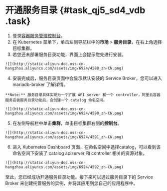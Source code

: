 # 开通服务目录 {#task_qj5_sd4_vdb .task}

1.   登录[容器服务管理控制台](https://cs.console.aliyun.com)。 
2.   在 Kubernetes 菜单下，单击左侧导航栏中的**市场** \> **服务目录**，在右上角选择目标集群。 
3.   若您还未部署服务目录功能，界面上会提示您先进行安装。 

    ![](http://static-aliyun-doc.oss-cn-hangzhou.aliyuncs.com/assets/img/6924/4588_zh-CN.png)

4.   安装完成后，服务目录页面中会显示默认安装的 Service Broker，您可以进入 mariadb-broker 了解详情。 

    **Note:** 服务目录具体实现为一个扩展 API server 和一个 controller，阿里云容器服务安装服务目录功能后，会创建一个 catalog 命名空间。

    ![](http://static-aliyun-doc.oss-cn-hangzhou.aliyuncs.com/assets/img/6924/4590_zh-CN.png)

5.   在左侧导航栏中单击**集群**，单击目标集群右侧的**控制台**。 

    ![](http://static-aliyun-doc.oss-cn-hangzhou.aliyuncs.com/assets/img/6924/4591_zh-CN.png)

6.   进入 Kubernetes Dashboard 页面，在命名空间中选择catalog，可以看到该命名空间下安装了 catalog apiserver 和 controller 相关的资源对象。 

    ![](http://static-aliyun-doc.oss-cn-hangzhou.aliyuncs.com/assets/img/6924/4592_zh-CN.png)


至此，您已经成功开通服务目录功能。接下来可以通过服务目录下的 Service Broker 来创建托管服务的实例，并将其应用到您自己的应用程序中。

